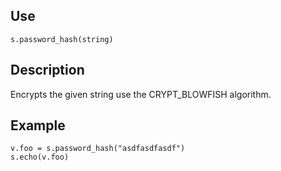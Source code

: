 ## Use
`s.password_hash(string)`

## Description
Encrypts the given string use the CRYPT_BLOWFISH algorithm.

## Example
```
v.foo = s.password_hash("asdfasdfasdf")
s.echo(v.foo)
```